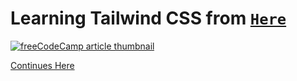 # Learning Tailwind CSS from [`Here`](https://www.freecodecamp.org/news/what-is-tailwind-css-a-beginners-guide/) #

[
  ![][thumbnail]
](https://www.freecodecamp.org/news/what-is-tailwind-css-a-beginners-guide/)

[thumbnail]: https://www.freecodecamp.org/news/content/images/size/w2000/2022/09/Group-69.png "freeCodeCamp article thumbnail"

[Continues Here](/with-tailwindcss-app/)